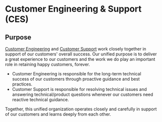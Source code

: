 # Customer Engineering & Support (CES)

## Purpose

[Customer Engineering](ce/index.md) and [Customer Support](support/index.md) work closely together in support of our customers' overall success. Our unified purpose is to deliver a great experience to our customers and the work we do play an important role in retaining happy customers, forever.

- Customer Engineering is responsible for the long-term technical success of our customers through proactive guidance and best practices.
- Customer Support is responsible for resolving technical issues and answering technical/product questions whenever our customers need reactive technical guidance.

Together, this unified organization operates closely and carefully in support of our customers and learns deeply from each other.
